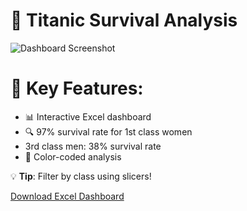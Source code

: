 # 🚢 Titanic Survival Analysis  

![Dashboard Screenshot](https://github.com/user-attachments/assets/e9b64bc5-1bc7-4dde-9e57-2bac49e4185b)


# 🚀 **Key Features**:  
- 📊 Interactive Excel dashboard  
- 🔍 97% survival rate for 1st class women
-  3rd class men: 38% survival rate
- 🎨 Color-coded analysis  

💡 **Tip**: Filter by class using slicers!  

[Download Excel Dashboard](titanic_dashboard.xlsx)  

